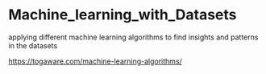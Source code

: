 # Machine_learning_with_Datasets
applying different machine learning algorithms to find insights and patterns in the datasets

https://togaware.com/machine-learning-algorithms/
